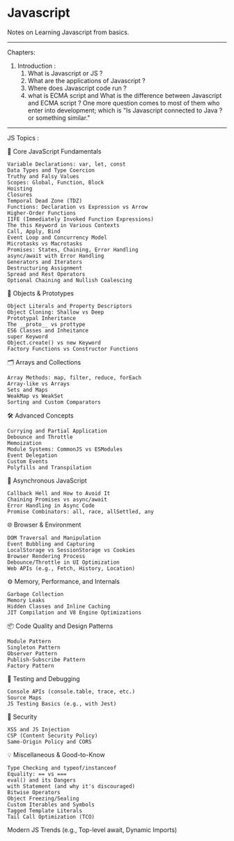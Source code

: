 # Javascript
Notes on Learning Javascript from basics.


-----------------------------------------------------------------------------------------------------

Chapters: 

1. Introduction : 
    1. What is Javascript or JS ?
    2. What are the applications of Javascript ?
    3. Where does Javascript code run ?
    4. what is ECMA script and What is the difference between Javascript and ECMA script ?
    One more question comes to most of them who enter into development; which is "Is Javascript connected to Java ? or something similar."

-----------------------------------------------------------------------------------------------------------------------------

JS Topics : 

🧠 Core JavaScript Fundamentals

    Variable Declarations: var, let, const
    Data Types and Type Coercion
    Truthy and Falsy Values
    Scopes: Global, Function, Block
    Hoisting
    Closures
    Temporal Dead Zone (TDZ)
    Functions: Declaration vs Expression vs Arrow
    Higher-Order Functions
    IIFE (Immediately Invoked Function Expressions)
    The this Keyword in Various Contexts
    Call, Apply, Bind
    Event Loop and Concurrency Model
    Microtasks vs Macrotasks
    Promises: States, Chaining, Error Handling
    async/await with Error Handling
    Generators and Iterators
    Destructuring Assignment
    Spread and Rest Operators
    Optional Chaining and Nullish Coalescing

🧩 Objects & Prototypes

    Object Literals and Property Descriptors
    Object Cloning: Shallow vs Deep
    Prototypal Inheritance
    The __proto__ vs prottype
    ES6 Classes and Inheitance
    super Keyword
    Object.create() vs new Keyword
    Factory Functions vs Constructor Functions

🗂️ Arrays and Collections

    Array Methods: map, filter, reduce, forEach
    Array-like vs Arrays
    Sets and Maps
    WeakMap vs WeakSet
    Sorting and Custom Comparators

🛠️ Advanced Concepts

    Currying and Partial Application
    Debounce and Throttle
    Memoization
    Module Systems: CommonJS vs ESModules
    Event Delegation
    Custom Events
    Polyfills and Transpilation

🔐 Asynchronous JavaScript

    Callback Hell and How to Avoid It
    Chaining Promises vs async/await
    Error Handling in Async Code
    Promise Combinators: all, race, allSettled, any

🌐 Browser & Environment

    DOM Traversal and Manipulation
    Event Bubbling and Capturing
    LocalStorage vs SessionStorage vs Cookies
    Browser Rendering Process
    Debounce/Throttle in UI Optimization
    Web APIs (e.g., Fetch, History, Location)

⚙️ Memory, Performance, and Internals

    Garbage Collection
    Memory Leaks
    Hidden Classes and Inline Caching
    JIT Compilation and V8 Engine Optimizations

📦 Code Quality and Design Patterns

    Module Pattern
    Singleton Pattern
    Observer Pattern
    Publish-Subscribe Pattern
    Factory Pattern

🧪 Testing and Debugging

    Console APIs (console.table, trace, etc.)
    Source Maps
    JS Testing Basics (e.g., with Jest)

🔐 Security

    XSS and JS Injection
    CSP (Content Security Policy)
    Same-Origin Policy and CORS

💡 Miscellaneous & Good-to-Know

    Type Checking and typeof/instanceof
    Equality: == vs ===
    eval() and its Dangers
    with Statement (and why it's discouraged)
    Bitwise Operators
    Object Freezing/Sealing
    Custom Iterables and Symbols
    Tagged Template Literals
    Tail Call Optimization (TCO)

Modern JS Trends (e.g., Top-level await, Dynamic Imports)

